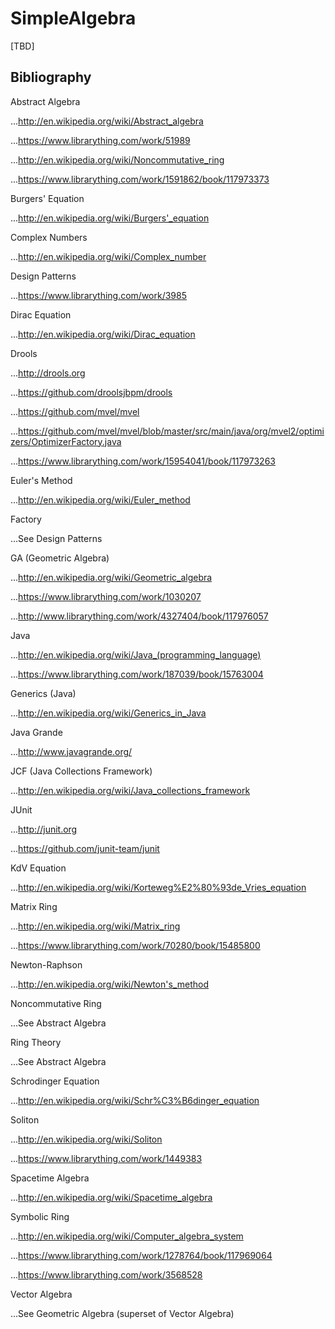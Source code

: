 SimpleAlgebra
============

[TBD]


## Bibliography

Abstract Algebra

...http://en.wikipedia.org/wiki/Abstract_algebra

...https://www.librarything.com/work/51989

...http://en.wikipedia.org/wiki/Noncommutative_ring

...https://www.librarything.com/work/1591862/book/117973373

Burgers' Equation

...http://en.wikipedia.org/wiki/Burgers'_equation

Complex Numbers

...http://en.wikipedia.org/wiki/Complex_number

Design Patterns

...https://www.librarything.com/work/3985

Dirac Equation

...http://en.wikipedia.org/wiki/Dirac_equation

Drools

...http://drools.org

...https://github.com/droolsjbpm/drools

...https://github.com/mvel/mvel

...https://github.com/mvel/mvel/blob/master/src/main/java/org/mvel2/optimizers/OptimizerFactory.java

...https://www.librarything.com/work/15954041/book/117973263

Euler's Method

...http://en.wikipedia.org/wiki/Euler_method

Factory

...See Design Patterns

GA (Geometric Algebra)

...http://en.wikipedia.org/wiki/Geometric_algebra

...https://www.librarything.com/work/1030207

...http://www.librarything.com/work/4327404/book/117976057

Java

...http://en.wikipedia.org/wiki/Java_(programming_language)

...https://www.librarything.com/work/187039/book/15763004

Generics (Java)

...http://en.wikipedia.org/wiki/Generics_in_Java

Java Grande

...http://www.javagrande.org/

JCF (Java Collections Framework)

...http://en.wikipedia.org/wiki/Java_collections_framework

JUnit

...http://junit.org

...https://github.com/junit-team/junit

KdV Equation

...http://en.wikipedia.org/wiki/Korteweg%E2%80%93de_Vries_equation

Matrix Ring

...http://en.wikipedia.org/wiki/Matrix_ring

...https://www.librarything.com/work/70280/book/15485800

Newton-Raphson

...http://en.wikipedia.org/wiki/Newton's_method

Noncommutative Ring

...See Abstract Algebra

Ring Theory

...See Abstract Algebra

Schrodinger Equation

...http://en.wikipedia.org/wiki/Schr%C3%B6dinger_equation

Soliton

...http://en.wikipedia.org/wiki/Soliton

...https://www.librarything.com/work/1449383

Spacetime Algebra

...http://en.wikipedia.org/wiki/Spacetime_algebra

Symbolic Ring

...http://en.wikipedia.org/wiki/Computer_algebra_system

...https://www.librarything.com/work/1278764/book/117969064

...https://www.librarything.com/work/3568528

Vector Algebra

...See Geometric Algebra (superset of Vector Algebra)




